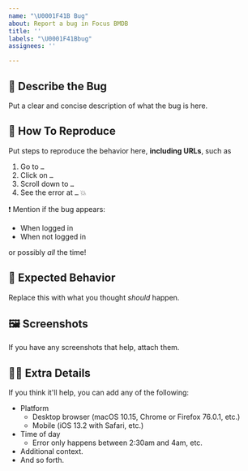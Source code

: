 ```yaml
---
name: "\U0001F41B Bug"
about: Report a bug in Focus BMDB
title: ''
labels: "\U0001F41Bbug"
assignees: ''

---
```


## 🐛 Describe the Bug

Put a clear and concise description of what the bug is here. 

## 📜 How To Reproduce

Put steps to reproduce the behavior here, **including URLs**, such as
1. Go to `…`
2. Click on `…`
3. Scroll down to `…`
4. See the error at `…` 💥

❗️ Mention if the bug appears:
- When logged in
- When not logged in

or possibly *all* the time!


## 🔎 Expected Behavior

Replace this with what you thought *should* happen.

## 🖼 Screenshots

If you have any screenshots that help, attach them.

## 🕵️‍♀️ Extra Details

If you think it'll help, you can add any of the following:
-   Platform
    -   Desktop browser (macOS 10.15, Chrome or Firefox 76.0.1, etc.)
    -   Mobile (iOS 13.2 with Safari, etc.)
-   Time of day
    -   Error only happens between 2:30am and 4am, etc.
-   Additional context.
-   And so forth.
